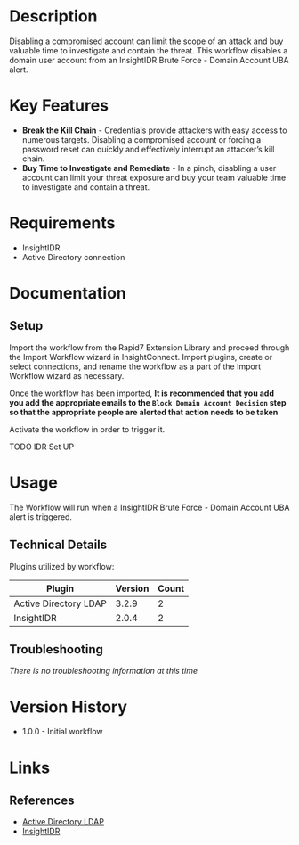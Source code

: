 # Description

Disabling a compromised account can limit the scope of an attack and buy valuable time to investigate and contain the threat. This workflow disables a domain user account from an InsightIDR Brute Force - Domain Account UBA alert.

# Key Features

* **Break the Kill Chain** - Credentials provide attackers with easy access to numerous targets. Disabling a compromised account or forcing a password reset can quickly and effectively interrupt an attacker’s kill chain.
* **Buy Time to Investigate and Remediate** - In a pinch, disabling a user account can limit your threat exposure and buy your team valuable time to investigate and contain a threat. 

# Requirements

* InsightIDR
* Active Directory connection

# Documentation

## Setup

Import the workflow from the Rapid7 Extension Library and proceed through the Import Workflow wizard in InsightConnect. Import plugins, create or select connections, and rename the workflow as a part of the Import Workflow wizard as necessary.

Once the workflow has been imported, **It is recommended that you add you add the appropriate emails to the `Block Domain Account Decision` step so that the appropriate people are alerted that action needs to be taken**

Activate the workflow in order to trigger it.

TODO IDR Set UP

# Usage

The Workflow will run when a InsightIDR Brute Force - Domain Account UBA alert is triggered.

## Technical Details

Plugins utilized by workflow:

|Plugin|Version|Count|
|----|----|--------|
|Active Directory LDAP|3.2.9|2|
|InsightIDR|2.0.4|2|

## Troubleshooting

_There is no troubleshooting information at this time_

# Version History

* 1.0.0 - Initial workflow

# Links

## References

* [Active Directory LDAP](https://extensions.rapid7.com/extension/active_directory_ldap)
* [InsightIDR](https://www.rapid7.com/products/insightidr/)

